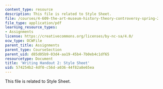 ```yaml
---
content_type: resource
description: This file is related to Style Sheet.
file: /courses/4-609-the-art-museum-history-theory-controversy-spring-2014/574254b24df0c56da03644f82a8e65ea_MIT4_609S14_assignmnts_wh2.pdf
file_type: application/pdf
learning_resource_types:
- Assignments
license: https://creativecommons.org/licenses/by-nc-sa/4.0/
ocw_type: OCWFile
parent_title: Assignments
parent_type: CourseSection
parent_uid: d85d05b9-03d4-aa19-45b4-7b0eb4c1df65
resourcetype: Document
title: 'Writing Handout 2: Style Sheet'
uid: 574254b2-4df0-c56d-a036-44f82a8e65ea
---
```

This file is related to Style Sheet.